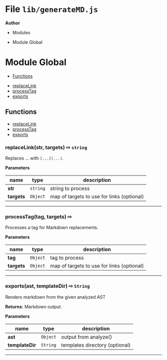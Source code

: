 # File `lib/generateMD.js`




 **Author**





* Modules 
- Module Global



# Module Global


* [Functions](#functions)
 - [replaceLink](#replaceLink)
 - [processTag](#processTag)
 - [exports](#exports)



## Functions
* [replaceLink](#replaceLink)
* [processTag](#processTag)
* [exports](#exports)

### replaceLink(str, targets)  &#x21e8; `string`

Replaces ... with `[...](...)`.




**Parameters**

| name | type | description |
|------|------|-------------|
| **str** | `string` | string to process |
| **targets** | `Object` | map of targets to use for links (optional) |


---
### processTag(tag, targets)  &#x21e8; 

Processes a tag for Markdown replacements.



**Parameters**

| name | type | description |
|------|------|-------------|
| **tag** | `Object` | tag to process |
| **targets** | `Object` | map of targets to use for links (optional) |


---
### exports(ast, templateDir)  &#x21e8; `String`

Renders markdown from the given analyzed AST



**Returns:** Markdown output.

**Parameters**

| name | type | description |
|------|------|-------------|
| **ast** | `Object` | output from analyze() |
| **templateDir** | `String` | templates directory (optional) |


---



